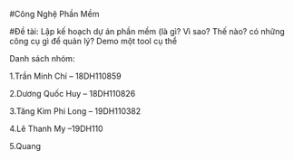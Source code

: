#Công Nghệ Phần Mềm




#Đề tài: Lập kế hoạch dự án phần mềm (là gì? Vì sao? Thế nào? có những công cụ gì để quản lý? Demo một tool cụ thể





Danh sách nhóm:




1.Trần Minh Chí – 18DH110859



2.Dương Quốc Huy – 18DH110826



3.Tăng Kim Phi Long – 19DH110382



4.Lê Thanh My –19DH110


5.Quang
